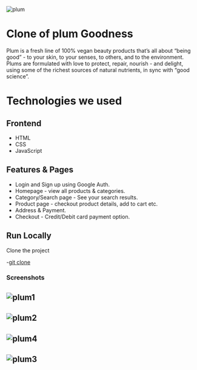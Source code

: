 ![plum](https://user-images.githubusercontent.com/86405170/153636912-08ea4229-dc3d-47a5-b262-cb30bc60d75f.png)


# Clone of plum Goodness
Plum is a fresh line of 100% vegan beauty products that’s all about “being good” - to your skin, to your senses, to others, and to the environment. Plums are formulated with love to protect, repair, nourish - and delight, using some of the richest sources of natural nutrients, in sync with “good science”.


# Technologies we used


## Frontend
- HTML
- CSS
- JavaScript


## Features & Pages

- Login and Sign up using Google Auth.
- Homepage - view all products & categories.
- Category/Search page - See your search results.
- Product page - checkout product details, add to cart etc.
- Address & Payment.
- Checkout - Credit/Debit card payment option.



## Run Locally

Clone the project


  -[git clone](https://github.com/vaibhav123-dev/Clone-of-plumgoodness.com)
  


### Screenshots


![plum1](https://user-images.githubusercontent.com/86405170/153638235-e432c019-75c3-4506-bc28-5891e02bbd96.PNG)
---
![plum2](https://user-images.githubusercontent.com/86405170/153638272-78ef8d07-2065-435f-8c6d-5b46a7ce9901.PNG)
---
![plum4](https://user-images.githubusercontent.com/86405170/153638327-8cd0088c-967b-4948-b282-624fb9f5de17.PNG)
---
![plum3](https://user-images.githubusercontent.com/86405170/153638353-714f004a-7c49-4258-b2a9-d7d624543872.PNG)
---

